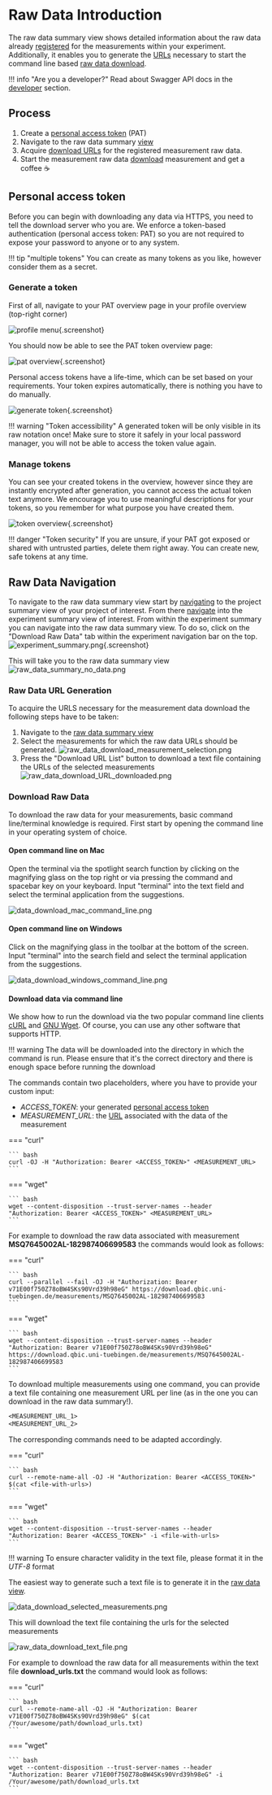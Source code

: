 # Raw Data Introduction

The raw data summary view shows detailed information about the raw data already [registered](raw_data_upload.md) for the measurements within your experiment.
Additionally, it enables you to generate the [URLs](#raw-data-url-generation) necessary
to start the command line based [raw data download](#download-raw-data). 

!!! info "Are you a developer?"
    Read about Swagger API docs in the [developer](../developers/api.md) section.

## Process

1. Create a [personal access token](#personal-access-token) (PAT)
2. Navigate to the raw data summary [view](#raw-data-navigation)
3. Acquire [download URLs](#raw-data-url-generation) for the registered measurement raw data. 
4. Start the measurement raw data [download](#download-raw-data) measurement and get a coffee :coffee:

## Personal access token

Before you can begin with downloading any data via HTTPS, you need to tell the download server
who you are. We enforce a token-based authentication (personal access token: PAT) so you are not
required to expose your password
to anyone or to any system.

!!! tip "multiple tokens"
    You can create as many tokens as you like, however consider them as a secret.

### Generate a token

First of all, navigate to your PAT overview page in your profile overview (top-right corner)

![profile menu](images/raw_data_create_pat_profile_menu.png){.screenshot}

You should now be able to see the PAT token overview page:

![pat overview](images/raw_data_create_pat_overview_no_pats.png){.screenshot}

Personal access tokens have a life-time, which can be set based on your requirements. Your token
expires automatically, there is nothing you have to do manually.

![generate token](images/raw_data_create_pat_generate_token.png){.screenshot}

!!! warning "Token accessibility"
    A generated token will be only visible in its raw notation once! Make sure to store it safely in
    your local password manager, you will not be able to access the token value again.

### Manage tokens

You can see your created tokens in the overview, however since they are instantly encrypted after generation,
you cannot access the actual token text anymore. We encourage you to use meaningful descriptions for your tokens,
so you remember for what purpose you have created them.

![token overview](images/raw_data_create_pat_token_overview.png){.screenshot}

!!! danger "Token security"
    If you are unsure, if your PAT got exposed or shared with untrusted parties, delete them right
    away. You can create new, safe tokens at any time.

## Raw Data Navigation

To navigate to the raw data summary view start by [navigating](../project/project_introduction.md#project-navigation) to the project summary view of your project of interest.
From there [navigate](../experiment/experiment_introduction.md#experiment-navigation) into the experiment summary view of interest.
From within the experiment summary you can navigate into the raw data summary view.
To do so, click on the "Download Raw Data" tab within the experiment navigation bar on the top.
![experiment_summary.png](../experiment/images/experimental_summary.png){.screenshot}

This will take you to the raw data summary view
![raw_data_summary_no_data.png](images/raw_data_summary_no_data.png)

### Raw Data URL Generation

To acquire the URLS necessary for the measurement data download the following steps have to be taken:

1. Navigate to the [raw data summary view](#raw-data-navigation)
2. Select the measurements for which the raw data URLs should be generated.
   ![raw_data_download_measurement_selection.png](images/raw_data_download_URL_generation_measurement_selection.png)
3. Press the "Download URL List" button to download a text file containing the URLs of the selected measurements
   ![raw_data_download_URL_downloaded.png](images/raw_data_download_URL_downloaded.png)

### Download Raw Data

To download the raw data for your measurements, basic command line/terminal knowledge is required. 
First start by opening the command line in your operating system of choice. 

#### Open command line on Mac

Open the terminal via the spotlight search function by clicking on the magnifying glass on the top right or via pressing the command and spacebar key on your keyboard.
Input "terminal" into the text field and select the terminal application from the suggestions. 

![data_download_mac_command_line.png](images/data_download_mac_command_line.png)

#### Open command line on Windows

Click on the magnifying glass in the toolbar at the bottom of the screen. 
Input "terminal" into the search field and select the terminal application from the suggestions.

![data_download_windows_command_line.png](images/data_download_windows_command_line.png)

#### Download data via command line

We show how to run the download via the two popular command line clients [cURL](https://curl.se/docs/manpage.html) and [GNU Wget](https://www.gnu.org/software/wget/).
Of course, you can use any other software that supports HTTP.

!!! warning
    The data will be downloaded into the directory in which the command is run.
    Please ensure that it's the correct directory and there is enough space before running the download

The commands contain two placeholders, where you have to provide your custom input:

- *ACCESS_TOKEN*: your generated [personal access token](#personal-access-token)
- *MEASUREMENT_URL*: the [URL](#raw-data-url-generation) associated with the data of the measurement

=== "curl"

    ``` bash
    curl -OJ -H "Authorization: Bearer <ACCESS_TOKEN>" <MEASUREMENT_URL>
    ```

=== "wget"

    ``` bash
    wget --content-disposition --trust-server-names --header "Authorization: Bearer <ACCESS_TOKEN>" <MEASUREMENT_URL>
    ```
For example to download the raw data associated with measurement **MSQ7645002AL-182987406699583** the commands would look as follows:

=== "curl"

    ``` bash
    curl --parallel --fail -OJ -H "Authorization: Bearer v71E00f750Z78oBW4SKs90Vrd39h98eG" https://download.qbic.uni-tuebingen.de/measurements/MSQ7645002AL-182987406699583
    ```

=== "wget"

    ``` bash
    wget --content-disposition --trust-server-names --header "Authorization: Bearer v71E00f750Z78oBW4SKs90Vrd39h98eG"  https://download.qbic.uni-tuebingen.de/measurements/MSQ7645002AL-182987406699583
    ```

To download multiple measurements using one command, you can provide a text file containing one measurement URL per line (as in the one you can download in the raw data summary!).

```txt
<MEASUREMENT_URL_1>
<MEASUREMENT_URL_2>
```

The corresponding commands need to be adapted accordingly.

=== "curl"

    ``` bash
    curl --remote-name-all -OJ -H "Authorization: Bearer <ACCESS_TOKEN>" $(cat <file-with-urls>)
    ```

=== "wget"

    ``` bash
    wget --content-disposition --trust-server-names --header "Authorization: Bearer <ACCESS_TOKEN>" -i <file-with-urls>
    ```

!!! warning
    To ensure character validity in the text file, please format it in the *UTF-8* format

The easiest way to generate such a text file is to generate it in the [raw data view](#raw-data-url-generation).

![data_download_selected_measurements.png](images/data_download_selected_measurements.png)

This will download the text file containing the urls for the selected measurements 

![raw_data_download_text_file.png](images/raw_data_download_text_file.png)

For example to download the raw data for all measurements within the text file **download_urls.txt** the command would look as follows:

=== "curl"

    ``` bash
    curl --remote-name-all -OJ -H "Authorization: Bearer v71E00f750Z78oBW4SKs90Vrd39h98eG" $(cat /Your/awesome/path/download_urls.txt)
    ```

=== "wget"

    ``` bash
    wget --content-disposition --trust-server-names --header "Authorization: Bearer v71E00f750Z78oBW4SKs90Vrd39h98eG" -i /Your/awesome/path/download_urls.txt
    ```
